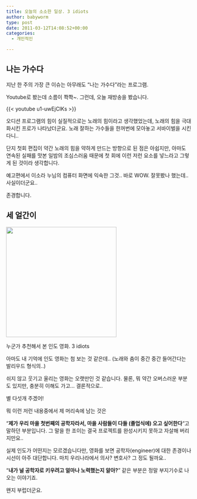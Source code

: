 ```yaml
---
title: 오늘의 소소한 일상. 3 idiots
author: babyworm
type: post
date: 2011-03-12T14:08:52+00:00
categories:
  - 개인적인

---
```


## 나는 가수다
지난 한 주의 가장 큰 이슈는 아무래도 &#8220;나는 가수다&#8221;라는 프로그램.&nbsp;

Youtube로 봤는데 소름이 쫙쫙~. 그런데, 오늘 재방송을 봤습니다.&nbsp;

{{< youtube u1-uwEjCIKs >}}


오디션 프로그램의 힘이 실질적으로는 노래의 힘이라고 생각했었는데, 노래의 힘을 극대화시킨 프로가 나타났더군요. 노래 잘하는 가수들을 한꺼번에 모아놓고 서바이벌을 시킨다니..

단지 첫회 편집이 약간 노래의 힘을 약하게 만드는 방향으로 된 점은 아쉽지만,&nbsp;아마도 연속된 실패를 맛본 일밤의 조심스러움 때문에 첫 회에 이런 저런 요소를 넣느라고 그렇게 된 것이라 생각합니다.&nbsp;


예고편에서 이소라 누님의 컴퓨터 화면에 익숙한 그것.. 바로 WOW. 잘못봤나 했는데.. 사실이더군요..&nbsp;


존경합니다.

## 세 얼간이

<img loading="lazy" decoding="async" src="https://contents.kyobobook.co.kr/sih/fit-in/400x0/music/large/9914/2419975.jpg" class="aligncenter" alt="" width = 300 data-recalc-dims="1" />

누군가 추천해서 본 인도 영화. 3 idiots

아마도 내 기억에 인도 영화는 첨 보는 것 같은데.. (노래와 춤이 중간 중간 들어간다는 발리우드 형식의..)

쉬지 않고 웃기고 울리는 영화는 오랫만인 것 같습니다. 물론, 뭐 약간 오버스러운 부분도 있지만, 충분히 이해도 가고&#8230; 결론적으로..&nbsp;

별 다섯개 주겠어!

뭐 이런 저런 내용중에서 제 머리속에 남는 것은&nbsp;

&#8220;<b>제가 우리 마을 첫번째의 공학자라서, 마을 사람들이 다들 (졸업식에) 오고 싶어한다</b>&#8220;고 말하던 부분입니다. 그 말을 한 조이는 결국 프로젝트를 완성시키지 못하고 자살해 버리지만요..


실제 인도가 어떤지는 모르겠습니다만, 영화를 보면 공학자(engineer)에 대한 존경이나 시선이 아주 대단합니다. 마치 우리나라에서 의사? 변호사? 그 정도 될까요..

&#8220;<b>내가 널 공학자로 키우려고 얼마나 노력했는지 알아?</b>&#8221; 같은 부분은 정말 부지기수로 나오는 이야기죠.&nbsp;

왠지 부럽더군요.&nbsp;